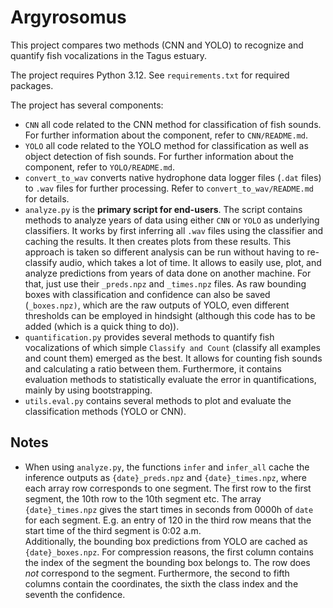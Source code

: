 # Argyrosomus
This project compares two methods (CNN and YOLO) to recognize and quantify fish vocalizations in the Tagus estuary.

The project requires Python 3.12. See `requirements.txt` for required packages.

The project has several components:
- `CNN` all code related to the CNN method for classification of fish sounds. For further information about the component, refer to `CNN/README.md`.
- `YOLO` all code related to the YOLO method for classification as well as object detection of fish sounds. For further information about the component, refer to `YOLO/README.md`.
- `convert_to_wav` converts native hydrophone data logger files (`.dat` files) to `.wav` files for further processing. Refer to `convert_to_wav/README.md` for details.
- `analyze.py` is the **primary script for end-users**. The script contains methods to analyze years of data using either `CNN` or `YOLO` as underlying classifiers. It works by first inferring all `.wav` files using the classifier and caching the results. It then creates plots from these results. This approach is taken so different analysis can be run without having to re-classify audio, which takes a lot of time. It allows to easily use, plot, and analyze predictions from years of data done on another machine. For that, just use their `_preds.npz` and `_times.npz` files. As raw bounding boxes with classification and confidence can also be saved (`_boxes.npz)`, which are the raw outputs of YOLO, even different thresholds can be employed in hindsight (although this code has to be added (which is a quick thing to do)). 
- `quantification.py` provides several methods to quantify fish vocalizations of which simple `Classify and Count` (classify all examples and count them) emerged as the best. It allows for counting fish sounds and calculating a ratio between them. Furthermore, it contains evaluation methods to statistically evaluate the error in quantifications, mainly by using bootstrapping.
- `utils.eval.py` contains several methods to plot and evaluate the classification methods (YOLO or CNN). 

## Notes 
- When using `analyze.py`, the functions `infer` and `infer_all` cache the inference outputs as `{date}_preds.npz` and `{date}_times.npz`, where each array row corresponds to one segment. The first row to the first segment, the 10th row to the 10th segment etc. The array `{date}_times.npz` gives the start times in seconds from 0000h of `date` for each segment. E.g. an entry of 120 in the third row means that the start time of the third segment is 0:02 a.m.  
Additionally, the bounding box predictions from YOLO are cached as `{date}_boxes.npz`. For compression reasons, the first column contains the index of the segment the bounding box belongs to. The row does *not* correspond to the segment. Furthermore, the second to fifth columns contain the coordinates, the sixth the class index and the seventh the confidence.

